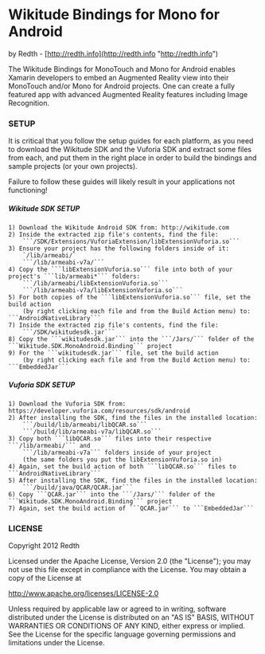 # Wikitude Bindings for Mono for Android #

by Redth - [http://redth.info](http://redth.info "http://redth.info")


The Wikitude Bindings for MonoTouch and Mono for Android enables Xamarin developers to embed an Augmented Reality view into their MonoTouch and/or Mono for Android projects.  One can create a fully featured app with advanced Augmented Reality features including Image Recognition.



### SETUP ###

It is critical that you follow the setup guides for each platform, as you need to download the Wikitude SDK and the Vuforia SDK and extract some files from each, and put them in the right place in order to build the bindings and sample projects (or your own projects).

Failure to follow these guides will likely result in your applications not functioning!


##### Wikitude SDK SETUP #####
	1) Download the Wikitude Android SDK from: http://wikitude.com
	2) Inside the extracted zip file's contents, find the file:
		```/SDK/Extensions/VuforiaExtension/libExtensionVuforia.so```
	3) Ensure your project has the following folders inside of it:
		`/lib/armeabi/`
		```/lib/armeabi-v7a/```
	4) Copy the ```libExtensionVuforia.so``` file into both of your project's ```lib/armeabi*``` folders:
		```/lib/armeabi/libExtensionVuforia.so```
		```/lib/armeabi-v7a/libExtensionVuforia.so```
	5) For both copies of the ```libExtensionVuforia.so``` file, set the build action 
		(by right clicking each file and from the Build Action menu) to: ```AndroidNativeLibrary```
	7) Inside the extracted zip file's contents, find the file:
		```/SDK/wikitudesdk.jar```
	8) Copy the ```wikitudesdk.jar``` into the ```/Jars/``` folder of the ```Wikitude.SDK.MonoAndroid.Binding``` project
	9) For the ```wikitudesdk.jar``` file, set the build action 
		(by right clicking each file and from the Build Action menu) to: ```EmbeddedJar```


##### Vuforia SDK SETUP #####
	1) Download the Vuforia SDK from: https://developer.vuforia.com/resources/sdk/android
	2) After installing the SDK, find the files in the installed location:
		```/build/lib/armeabi/libQCAR.so```
		```/build/lib/armeabi-v7a/libQCAR.so```
	3) Copy both ```libQCAR.so``` files into their respective ```/lib/armeabi/``` and 
		```/lib/armeabi-v7a``` folders inside of your project 
		(the same folders you put the libExtensionVuforia.so in)
	4) Again, set the build action of both ```libQCAR.so``` files to ```AndroidNativeLibrary```
	5) After installing the SDK, find the files in the installed location:
		```/build/java/QCAR/QCAR.jar```
	6) Copy ```QCAR.jar``` into the ```/Jars/``` folder of the ```Wikitude.SDK.MonoAndroid.Binding``` project
	7) Again, set the build action of ```QCAR.jar``` to ```EmbeddedJar```



### LICENSE ###
Copyright 2012 Redth

Licensed under the Apache License, Version 2.0 (the "License"); you may not use this file except in compliance with the License. You may obtain a copy of the License at

   http://www.apache.org/licenses/LICENSE-2.0

Unless required by applicable law or agreed to in writing, software distributed under the License is distributed on an "AS IS" BASIS, WITHOUT WARRANTIES OR CONDITIONS OF ANY KIND, either express or implied. See the License for the specific language governing permissions and limitations under the License.
